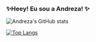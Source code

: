  ### ✨Heey! Eu sou a Andreza! ✨ 
 

![Andreza's GitHub stats](https://github-readme-stats.vercel.app/api?username=andrezamp&show_icons=true&theme=cobalt)

[![Top Langs](https://github-readme-stats.vercel.app/api/top-langs/?username=andrezamp&layout=compact&show_icons=true&theme=radical&langs_count=10)](https://github.com/andrezamp/github-readme-stats)
